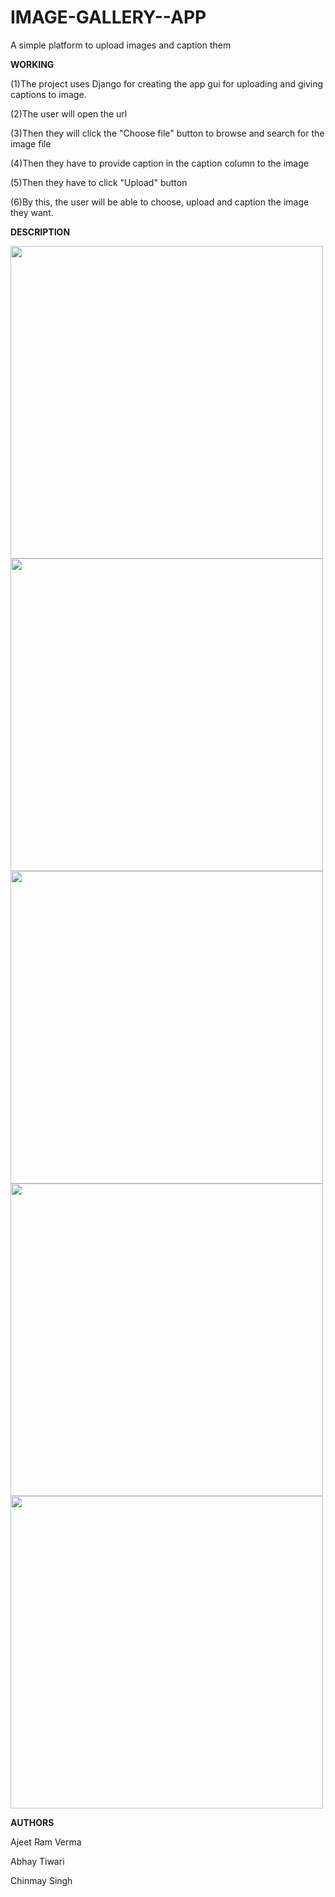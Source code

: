 # IMAGE-GALLERY--APP

A simple platform to upload images and caption them



**WORKING**

(1)The project uses Django for creating the app gui for uploading and giving captions to image.

(2)The user will open the url

(3)Then they will click the "Choose file" button to browse and search for the image file

(4)Then they have to provide caption in the caption column to the image

(5)Then they have to click "Upload" button 

(6)By this, the user will be able to choose, upload and caption the image they want.



**DESCRIPTION**


<img src="https://user-images.githubusercontent.com/86039147/122711184-5e515480-d27f-11eb-82e7-d31146a67d82.PNG" width="500" height="500">

<img src="https://user-images.githubusercontent.com/86039147/122711611-11ba4900-d280-11eb-8cb5-468aee26ad58.PNG" width="500" height="500">

<img src="https://user-images.githubusercontent.com/86039147/122723657-d70cdc80-d290-11eb-904c-072174e16969.PNG" width="500" height="500">

<img src="https://user-images.githubusercontent.com/86039147/122723923-189d8780-d291-11eb-825c-99e06c57ba5a.PNG" width="500" height="500">

<img src="https://user-images.githubusercontent.com/86039147/122724112-41258180-d291-11eb-83e6-baf74f7ec62d.PNG" width="500" height="500">



**AUTHORS**

Ajeet Ram Verma

Abhay Tiwari

Chinmay Singh

